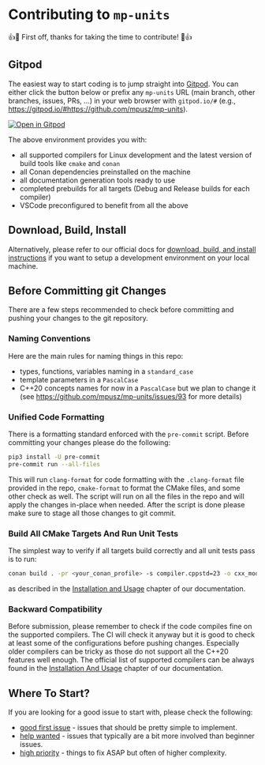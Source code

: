 # Contributing to `mp-units`

👍🎉 First off, thanks for taking the time to contribute! 🎉👍

## Gitpod

The easiest way to start coding is to jump straight into [Gitpod](https://www.gitpod.io). You can either click the button
below or prefix any `mp-units` URL (main branch, other branches, issues, PRs, ...) in your web browser with `gitpod.io/#`
(e.g., <https://gitpod.io/#https://github.com/mpusz/mp-units>).

[![Open in Gitpod](https://gitpod.io/button/open-in-gitpod.svg)](https://gitpod.io/#https://github.com/mpusz/mp-units)

The above environment provides you with:

- all supported compilers for Linux development and the latest version of build tools like `cmake` and `conan`
- all Conan dependencies preinstalled on the machine
- all documentation generation tools ready to use
- completed prebuilds for all targets (Debug and Release builds for each compiler)
- VSCode preconfigured to benefit from all the above

## Download, Build, Install

Alternatively, please refer to our official docs for
[download, build, and install instructions](https://mpusz.github.io/mp-units/latest/getting_started/installation_and_usage)
if you want to setup a development environment on your local machine.

## Before Committing git Changes

There are a few steps recommended to check before committing and pushing your changes to the git repository.

### Naming Conventions

Here are the main rules for naming things in this repo:

- types, functions, variables naming in a `standard_case`
- template parameters in a `PascalCase`
- C++20 concepts names for now in a `PascalCase` but we plan to change it (see <https://github.com/mpusz/mp-units/issues/93>
  for more details)

### Unified Code Formatting

There is a formatting standard enforced with the `pre-commit` script. Before committing your changes please do the following:

```bash
pip3 install -U pre-commit
pre-commit run --all-files
```

This will run `clang-format` for code formatting with the `.clang-format` file provided in the repo, `cmake-format` to format
the CMake files, and some other check as well.
The script will run on all the files in the repo and will apply the changes in-place when needed.
After the script is done please make sure to stage all those changes to git commit.

### Build All CMake Targets And Run Unit Tests

The simplest way to verify if all targets build correctly and all unit tests pass is to run:

```bash
conan build . -pr <your_conan_profile> -s compiler.cppstd=23 -o cxx_modules=True -c user.build:all=True -b missing
```

as described in the
[Installation and Usage](https://mpusz.github.io/mp-units/latest/getting_started/installation_and_usage/#contributing-or-just-building-all-the-tests-and-examples)
chapter of our documentation.

### Backward Compatibility

Before submission, please remember to check if the code compiles fine on the supported compilers.
The CI will check it anyway but it is good to check at least some of the configurations before pushing changes.
Especially older compilers can be tricky as those do not support all the C++20 features well enough. The official
list of supported compilers can be always found in the
[Installation And Usage](https://mpusz.github.io/mp-units/latest/getting_started/installation_and_usage/#cpp-compiler-support)
chapter of our documentation.


## Where To Start?

If you are looking for a good issue to start with, please check the following:

- [good first issue](https://github.com/mpusz/mp-units/labels/good%20first%20issue) - issues that should be pretty simple to implement.
- [help wanted](https://github.com/mpusz/mp-units/labels/help%20wanted) - issues that typically are a bit more involved than beginner issues.
- [high priority](https://github.com/mpusz/mp-units/labels/high%20priority) - things to fix ASAP but often of higher complexity.
